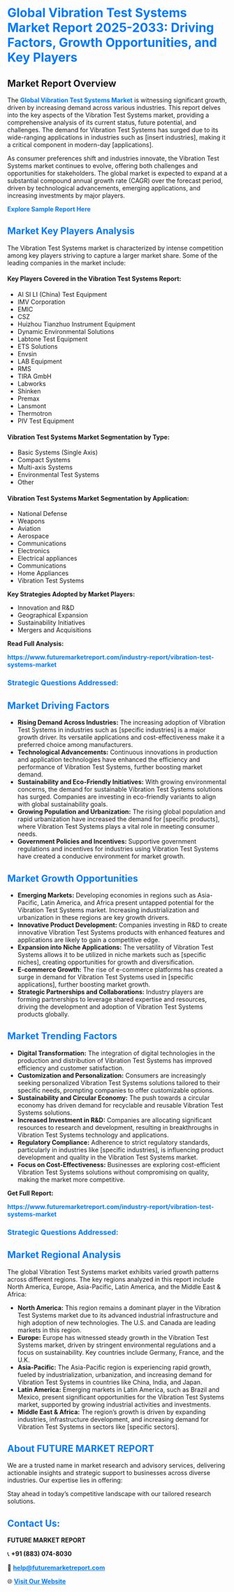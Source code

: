 <h1 style="color: #007BFF;">Global Vibration Test Systems Market Report 2025-2033: Driving Factors, Growth Opportunities, and Key Players</h1>

<section id="overview">
<h2>Market Report Overview</h2>
<p>The <a href="https://www.futuremarketreport.com/industry-report/vibration-test-systems-market" style="color: #007BFF; text-decoration: none;"><strong>Global Vibration Test Systems Market</strong></a> is witnessing significant growth, driven by increasing demand across various industries. This report delves into the key aspects of the Vibration Test Systems market, providing a comprehensive analysis of its current status, future potential, and challenges. The demand for Vibration Test Systems has surged due to its wide-ranging applications in industries such as [insert industries], making it a critical component in modern-day [applications].</p>
<p>As consumer preferences shift and industries innovate, the Vibration Test Systems market continues to evolve, offering both challenges and opportunities for stakeholders. The global market is expected to expand at a substantial compound annual growth rate (CAGR) over the forecast period, driven by technological advancements, emerging applications, and increasing investments by major players.</p>
</section>

<section id="overview">
<p><a href="https://www.futuremarketreport.com/request-sample/reportId=128357" style="color: #007BFF; text-decoration: none;"><strong>Explore Sample Report Here</strong></a></p>
</section>

<section id="key-players">
<h2 style="color: #007BFF;">Market Key Players Analysis</h2>
<p>The Vibration Test Systems market is characterized by intense competition among key players striving to capture a larger market share. Some of the leading companies in the market include:</p>
<h4>Key Players Covered in the Vibration Test Systems Report:</h4>
<ul><li>AI SI LI (China) Test Equipment</li><li>IMV Corporation</li><li>EMIC</li><li>CSZ</li><li>Huizhou Tianzhuo Instrument Equipment</li><li>Dynamic Environmental Solutions</li><li>Labtone Test Equipment</li><li>ETS Solutions</li><li>Envsin</li><li>LAB Equipment</li><li>RMS</li><li>TIRA GmbH</li><li>Labworks</li><li>Shinken</li><li>Premax</li><li>Lansmont</li><li>Thermotron</li><li>PIV Test Equipment</li></ul>
<h4>Vibration Test Systems Market Segmentation by Type:</h4>
<ul><li>Basic Systems (Single Axis)</li><li>Compact Systems</li><li>Multi-axis Systems</li><li>Environmental Test Systems</li><li>Other</li></ul>

<h4>Vibration Test Systems Market Segmentation by Application:</h4>
<ul><li>National Defense</li><li>Weapons</li><li>Aviation</li><li>Aerospace</li><li>Communications</li><li>Electronics</li><li>Electrical appliances</li><li>Communications</li><li>Home Appliances</li><li>Vibration Test Systems</li></ul>
<p><strong>Key Strategies Adopted by Market Players:</strong></p>
<ul>
<li>Innovation and R&D</li>
<li>Geographical Expansion</li>
<li>Sustainability Initiatives</li>
<li>Mergers and Acquisitions</li>
</ul>
</section>

<section>
<p><strong>Read Full Analysis: </strong></p><a href="https://www.futuremarketreport.com/industry-report/vibration-test-systems-market" style="color: #007BFF; text-decoration: none;"><strong>https://www.futuremarketreport.com/industry-report/vibration-test-systems-market</strong></a>
<h3 style="color: #007BFF;">Strategic Questions Addressed:</h3>
</section>

<section id="driving-factors">
<h2 style="color: #007BFF;">Market Driving Factors</h2>
<ul>
<li><strong>Rising Demand Across Industries:</strong> The increasing adoption of Vibration Test Systems in industries such as [specific industries] is a major growth driver. Its versatile applications and cost-effectiveness make it a preferred choice among manufacturers.</li>
<li><strong>Technological Advancements:</strong> Continuous innovations in production and application technologies have enhanced the efficiency and performance of Vibration Test Systems, further boosting market demand.</li>
<li><strong>Sustainability and Eco-Friendly Initiatives:</strong> With growing environmental concerns, the demand for sustainable Vibration Test Systems solutions has surged. Companies are investing in eco-friendly variants to align with global sustainability goals.</li>
<li><strong>Growing Population and Urbanization:</strong> The rising global population and rapid urbanization have increased the demand for [specific products], where Vibration Test Systems plays a vital role in meeting consumer needs.</li>
<li><strong>Government Policies and Incentives:</strong> Supportive government regulations and incentives for industries using Vibration Test Systems have created a conducive environment for market growth.</li>
</ul>
</section>

<section id="growth-opportunities">
<h2 style="color: #007BFF;">Market Growth Opportunities</h2>
<ul>
<li><strong>Emerging Markets:</strong> Developing economies in regions such as Asia-Pacific, Latin America, and Africa present untapped potential for the Vibration Test Systems market. Increasing industrialization and urbanization in these regions are key growth drivers.</li>
<li><strong>Innovative Product Development:</strong> Companies investing in R&D to create innovative Vibration Test Systems products with enhanced features and applications are likely to gain a competitive edge.</li>
<li><strong>Expansion into Niche Applications:</strong> The versatility of Vibration Test Systems allows it to be utilized in niche markets such as [specific niches], creating opportunities for growth and diversification.</li>
<li><strong>E-commerce Growth:</strong> The rise of e-commerce platforms has created a surge in demand for Vibration Test Systems used in [specific applications], further boosting market growth.</li>
<li><strong>Strategic Partnerships and Collaborations:</strong> Industry players are forming partnerships to leverage shared expertise and resources, driving the development and adoption of Vibration Test Systems products globally.</li>
</ul>
</section>

<section id="trending-factors">
<h2 style="color: #007BFF;">Market Trending Factors</h2>
<ul>
<li><strong>Digital Transformation:</strong> The integration of digital technologies in the production and distribution of Vibration Test Systems has improved efficiency and customer satisfaction.</li>
<li><strong>Customization and Personalization:</strong> Consumers are increasingly seeking personalized Vibration Test Systems solutions tailored to their specific needs, prompting companies to offer customizable options.</li>
<li><strong>Sustainability and Circular Economy:</strong> The push towards a circular economy has driven demand for recyclable and reusable Vibration Test Systems solutions.</li>
<li><strong>Increased Investment in R&D:</strong> Companies are allocating significant resources to research and development, resulting in breakthroughs in Vibration Test Systems technology and applications.</li>
<li><strong>Regulatory Compliance:</strong> Adherence to strict regulatory standards, particularly in industries like [specific industries], is influencing product development and quality in the Vibration Test Systems market.</li>
<li><strong>Focus on Cost-Effectiveness:</strong> Businesses are exploring cost-efficient Vibration Test Systems solutions without compromising on quality, making the market more competitive.</li>
</ul>
</section>

<section>
<p><strong>Get Full Report: </strong></p><a href="https://www.futuremarketreport.com/industry-report/vibration-test-systems-market" style="color: #007BFF; text-decoration: none;"><strong>https://www.futuremarketreport.com/industry-report/vibration-test-systems-market</strong></a>
<h3 style="color: #007BFF;">Strategic Questions Addressed:</h3>
</section>


<section id="regional-analysis">
<h2 style="color: #007BFF;">Market Regional Analysis</h2>
<p>The global Vibration Test Systems market exhibits varied growth patterns across different regions. The key regions analyzed in this report include North America, Europe, Asia-Pacific, Latin America, and the Middle East & Africa:</p>
<ul>
<li><strong>North America:</strong> This region remains a dominant player in the Vibration Test Systems market due to its advanced industrial infrastructure and high adoption of new technologies. The U.S. and Canada are leading markets in this region.</li>
<li><strong>Europe:</strong> Europe has witnessed steady growth in the Vibration Test Systems market, driven by stringent environmental regulations and a focus on sustainability. Key countries include Germany, France, and the U.K.</li>
<li><strong>Asia-Pacific:</strong> The Asia-Pacific region is experiencing rapid growth, fueled by industrialization, urbanization, and increasing demand for Vibration Test Systems in countries like China, India, and Japan.</li>
<li><strong>Latin America:</strong> Emerging markets in Latin America, such as Brazil and Mexico, present significant opportunities for the Vibration Test Systems market, supported by growing industrial activities and investments.</li>
<li><strong>Middle East & Africa:</strong> The region’s growth is driven by expanding industries, infrastructure development, and increasing demand for Vibration Test Systems in sectors like [specific sectors].</li>
</ul>
</section>

<footer>
<h2 style="color: #007BFF;">About FUTURE MARKET REPORT</h2>
<p>We are a trusted name in market research and advisory services, delivering actionable insights and strategic support to businesses across diverse industries. Our expertise lies in offering:</p>

<p>Stay ahead in today’s competitive landscape with our tailored research solutions.</p>

<h2 style="color: #007BFF;">Contact Us:</h2>
<p><strong>FUTURE MARKET REPORT</strong></p>
<p>📞 <strong>+91 (883) 074-8030</strong></p>
<p>📧 <strong><a href="mailto:help@futuremarketreport.com" style="color: #007BFF;">help@futuremarketreport.com</a></strong></p>
<p>🌐 <strong><a href="https://www.futuremarketreport.com/" style="color: #007BFF;">Visit Our Website</a></strong></p>
</footer>